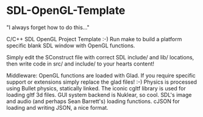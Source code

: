 # SDL-OpenGL-Template
"I always forget how to do this..."

C/C++ SDL OpenGL Project Template :-)
Run make to build a platform specific blank SDL window with OpenGL functions.

Simply edit the SConstruct file with correct SDL include/ and lib/ locations, then write code in src/ and include/ to your hearts content!

Middleware:
OpenGL functions are loaded with Glad. If you require specific support or extensions simply replace the glad files! :-)
Physics is processed using Bullet physics, statically linked.
The iconic cgltf library is used for loading gltf 3d files.
GUI system backend is Nuklear, so cool.
SDL's image and audio (and perhaps Sean Barrett's) loading functions.
cJSON for loading and writing JSON, a nice format.
